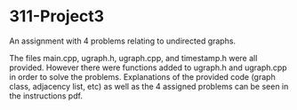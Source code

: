 # 311-Project3
An assignment with 4 problems relating to undirected graphs.

The files main.cpp, ugraph.h, ugraph.cpp, and timestamp.h were all provided. However there were functions added to ugraph.h and ugraph.cpp in order to solve the problems.
Explanations of the provided code (graph class, adjacency list, etc) as well as the 4 assigned problems can be seen in the instructions pdf.
